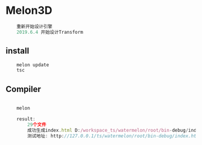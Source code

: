 # Melon3D

```TypeScript
    重新开始设计引擎  
    2019.6.4 开始设计Transform 
```

## install

```TypeScript
    melon update
    tsc
```

## Compiler

```TypeScript

    melon

    result:
        29个文件
        成功生成index.html D:/workspace_ts/watermelon/root/bin-debug/index.html
        测试地址: http://127.0.0.1/ts/watermelon/root/bin-debug/index.html
```
